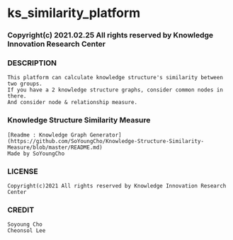 # ks_similarity_platform										
### Copyright(c) 2021.02.25 All rights reserved by Knowledge Innovation Research Center


### DESCRIPTION
	This platform can calculate knowledge structure's similarity between two groups.
	If you have a 2 knowledge structure graphs, consider common nodes in there.
	And consider node & relationship measure.


### Knowledge Structure Similarity Measure
	[Readme : Knowledge Graph Generator](https://github.com/SoYoungCho/Knowledge-Structure-Similarity-Measure/blob/master/README.md)
	Made by SoYoungCho


### LICENSE
	Copyright(c)2021 All rights reserved by Knowledge Innovation Research Center

### CREDIT
	Soyoung Cho
	Cheonsol Lee
